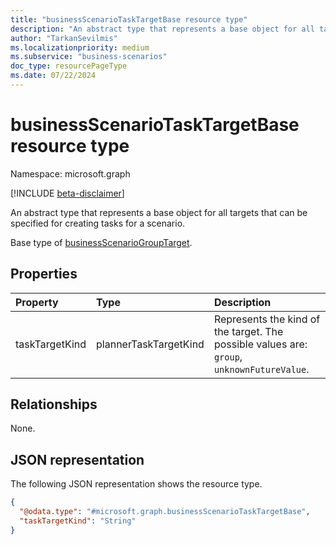 ```yaml
---
title: "businessScenarioTaskTargetBase resource type"
description: "An abstract type that represents a base object for all targets that can be specified for creating tasks for a scenario."
author: "TarkanSevilmis"
ms.localizationpriority: medium
ms.subservice: "business-scenarios"
doc_type: resourcePageType
ms.date: 07/22/2024
---
```


# businessScenarioTaskTargetBase resource type

Namespace: microsoft.graph

[!INCLUDE [beta-disclaimer](../../includes/beta-disclaimer.md)]

An abstract type that represents a base object for all targets that can be specified for creating tasks for a scenario.

Base type of [businessScenarioGroupTarget](businessscenariogrouptarget.md).

## Properties

|Property|Type|Description|
|:---|:---|:---|
|taskTargetKind|plannerTaskTargetKind|Represents the kind of the target. The possible values are: `group`, `unknownFutureValue`.|

## Relationships

None.

## JSON representation

The following JSON representation shows the resource type.
<!-- {
  "blockType": "resource",
  "@odata.type": "microsoft.graph.businessScenarioTaskTargetBase"
}
-->
``` json
{
  "@odata.type": "#microsoft.graph.businessScenarioTaskTargetBase",
  "taskTargetKind": "String"
}
```
